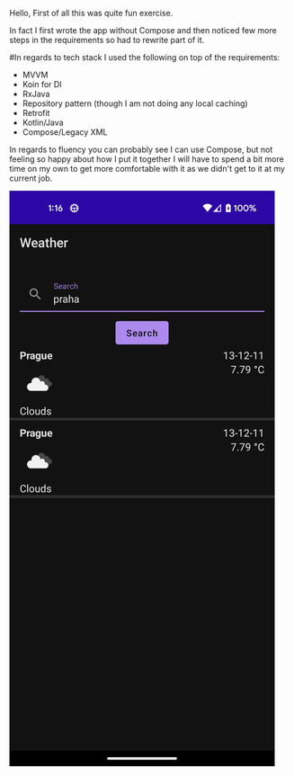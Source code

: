 Hello, 
First of all this was quite fun exercise. 

In fact I first wrote the app without Compose and then noticed few more steps in the requirements so had to rewrite part of it. 

#In regards to tech stack I used the following on top of the requirements:
- MVVM
- Koin for DI
- RxJava
- Repository pattern (though I am not doing any local caching)
- Retrofit
- Kotlin/Java
- Compose/Legacy XML

In regards to fluency you can probably see I can use Compose, but not feeling so happy about how I put it together I will 
have to spend a bit more time on my own to get more comfortable with it as we didn't get to it at my current job.

![Screenshot](/ss.png?raw=true)